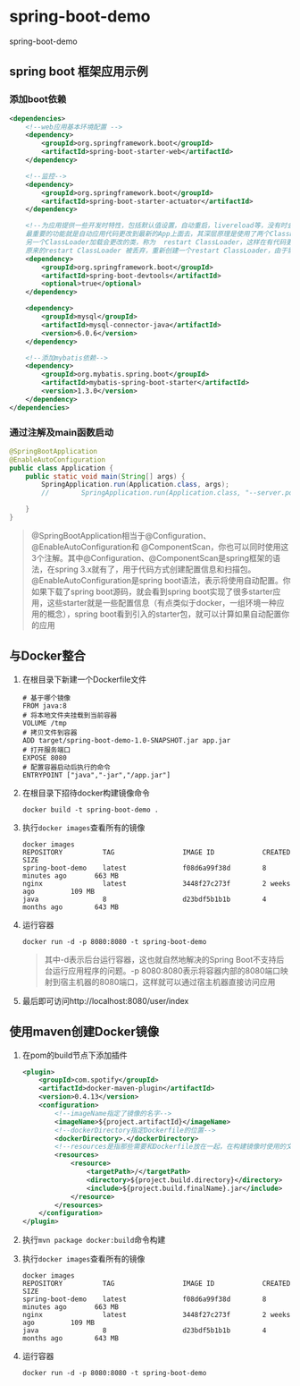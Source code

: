 # spring-boot-demo

spring-boot-demo

## spring boot 框架应用示例

### 添加boot依赖

```xml
<dependencies>
    <!--web应用基本环境配置 -->
    <dependency>
        <groupId>org.springframework.boot</groupId>
        <artifactId>spring-boot-starter-web</artifactId>
    </dependency>

    <!--监控-->
    <dependency>
        <groupId>org.springframework.boot</groupId>
        <artifactId>spring-boot-starter-actuator</artifactId>
    </dependency>

    <!--为应用提供一些开发时特性，包括默认值设置，自动重启，livereload等，没有时会报错。
    最重要的功能就是自动应用代码更改到最新的App上面去，其深层原理是使用了两个ClassLoader，一个Classloader加载那些不会改变的类（第三方Jar包），
    另一个ClassLoader加载会更改的类，称为  restart ClassLoader，这样在有代码更改的时候，
    原来的restart ClassLoader 被丢弃，重新创建一个restart ClassLoader，由于需要加载的类相比较少，所以实现了较快的重启时间（5秒以内）-->
    <dependency>
        <groupId>org.springframework.boot</groupId>
        <artifactId>spring-boot-devtools</artifactId>
        <optional>true</optional>
    </dependency>

    <dependency>
        <groupId>mysql</groupId>
        <artifactId>mysql-connector-java</artifactId>
        <version>6.0.6</version>
    </dependency>

    <!--添加mybatis依赖-->
    <dependency>
        <groupId>org.mybatis.spring.boot</groupId>
        <artifactId>mybatis-spring-boot-starter</artifactId>
        <version>1.3.0</version>
    </dependency>
</dependencies>
```

### 通过注解及main函数启动

```java
@SpringBootApplication
@EnableAutoConfiguration
public class Application {
    public static void main(String[] args) {
        SpringApplication.run(Application.class, args);
        //        SpringApplication.run(Application.class, "--server.port=8081");

    }
}
```

> @SpringBootApplication相当于@Configuration、@EnableAutoConfiguration和  @ComponentScan，你也可以同时使用这3个注解。其中@Configuration、@ComponentScan是spring框架的语法，在spring 3.x就有了，用于代码方式创建配置信息和扫描包。@EnableAutoConfiguration是spring boot语法，表示将使用自动配置。你如果下载了spring boot源码，就会看到spring boot实现了很多starter应用，这些starter就是一些配置信息（有点类似于docker，一组环境一种应用的概念），spring boot看到引入的starter包，就可以计算如果自动配置你的应用

## 与Docker整合

1. 在根目录下新建一个Dockerfile文件

	```
	# 基于哪个镜像
	FROM java:8
	# 将本地文件夹挂载到当前容器
	VOLUME /tmp
	# 拷贝文件到容器
	ADD target/spring-boot-demo-1.0-SNAPSHOT.jar app.jar
	# 打开服务端口
	EXPOSE 8080
	# 配置容器启动后执行的命令
	ENTRYPOINT ["java","-jar","/app.jar"]
	```

2. 在根目录下招待docker构建镜像命令

	```
	docker build -t spring-boot-demo .
	```

3. 执行`docker images`查看所有的镜像

	```
	docker images
	REPOSITORY          TAG                 IMAGE ID            CREATED             SIZE
	spring-boot-demo    latest              f08d6a99f38d        8 minutes ago       663 MB
	nginx               latest              3448f27c273f        2 weeks ago         109 MB
	java                8                   d23bdf5b1b1b        4 months ago        643 MB
	```

4. 运行容器

	```
	docker run -d -p 8080:8080 -t spring-boot-demo
	```
	
	> 其中-d表示后台运行容器，这也就自然地解决的Spring Boot不支持后台运行应用程序的问题。-p 8080:8080表示将容器内部的8080端口映射到宿主机器的8080端口，这样就可以通过宿主机器直接访问应用

4. 最后即可访问http://localhost:8080/user/index


## 使用maven创建Docker镜像

1. 在pom的build节点下添加插件

    ```xml
    <plugin>
        <groupId>com.spotify</groupId>
        <artifactId>docker-maven-plugin</artifactId>
        <version>0.4.13</version>
        <configuration>
            <!--imageName指定了镜像的名字-->
            <imageName>${project.artifactId}</imageName>
            <!--dockerDirectory指定Dockerfile的位置-->
            <dockerDirectory>.</dockerDirectory>
            <!--resources是指那些需要和Dockerfile放在一起，在构建镜像时使用的文件，一般应用jar包需要纳入-->
            <resources>
                <resource>
                    <targetPath>/</targetPath>
                    <directory>${project.build.directory}</directory>
                    <include>${project.build.finalName}.jar</include>
                </resource>
            </resources>
        </configuration>
    </plugin>
    ```
    
2. 执行`mvn package docker:build`命令构建
3. 执行`docker images`查看所有的镜像

	```
	docker images
	REPOSITORY          TAG                 IMAGE ID            CREATED             SIZE
	spring-boot-demo    latest              f08d6a99f38d        8 minutes ago       663 MB
	nginx               latest              3448f27c273f        2 weeks ago         109 MB
	java                8                   d23bdf5b1b1b        4 months ago        643 MB
	```

4. 运行容器

	```
	docker run -d -p 8080:8080 -t spring-boot-demo
	```


